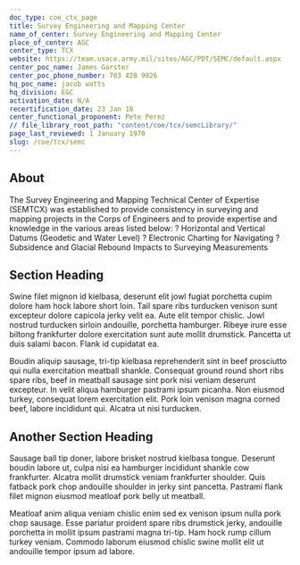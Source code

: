 ```yaml
---
doc_type: coe_ctx_page 
title: Survey Engineering and Mapping Center 
name_of_center: Survey Engineering and Mapping Center 
place_of_center: AGC
center_type: TCX
website: https://team.usace.army.mil/sites/AGC/PDT/SEMC/default.aspx
center_poc_name: James Garster
center_poc_phone_number: 703 428 9026
hq_poc_name: jacob watts
hq_division: E&C
activation_date: N/A
recertification_date: 23 Jan 18
center_functional_proponent: Pete Perez
// file_library_root_path: "content/coe/tcx/semcLibrary/" 
page_last_reviewed: 1 January 1970 
slug: /coe/tcx/semc
---
```


## About 

The Survey Engineering and Mapping Technical Center of Expertise (SEMTCX) was established to provide consistency in surveying and mapping projects in the Corps of Engineers and to provide expertise and knowledge in the various areas listed below:
?	Horizontal and Vertical Datums (Geodetic and Water Level)
?	Electronic Charting for Navigating 
?	Subsidence and Glacial Rebound Impacts to Surveying Measurements 

 ## Section Heading 

 Swine filet mignon id kielbasa, deserunt elit jowl fugiat porchetta cupim dolore ham hock labore short loin. Tail spare ribs turducken venison sunt excepteur dolore capicola jerky velit ea. Aute elit tempor chislic. Jowl nostrud turducken sirloin andouille, porchetta hamburger. Ribeye irure esse biltong frankfurter dolore exercitation sunt aute mollit drumstick. Pancetta ut duis salami bacon. Flank id cupidatat ea. 

 Boudin aliquip sausage, tri-tip kielbasa reprehenderit sint in beef prosciutto qui nulla exercitation meatball shankle. Consequat ground round short ribs spare ribs, beef in meatball sausage sint pork nisi veniam deserunt excepteur. In velit aliqua hamburger pastrami ipsum picanha. Non eiusmod turkey, consequat lorem exercitation elit. Pork loin venison magna corned beef, labore incididunt qui. Alcatra ut nisi turducken. 

 ## Another Section Heading 

 Sausage ball tip doner, labore brisket nostrud kielbasa tongue. Deserunt boudin labore ut, culpa nisi ea hamburger incididunt shankle cow frankfurter. Alcatra mollit drumstick veniam frankfurter shoulder. Quis fatback pork chop andouille shoulder in jerky sint pancetta. Pastrami flank filet mignon eiusmod meatloaf pork belly ut meatball. 

 Meatloaf anim aliqua veniam chislic enim sed ex venison ipsum nulla pork chop sausage. Esse pariatur proident spare ribs drumstick jerky, andouille porchetta in mollit ipsum pastrami magna tri-tip. Ham hock rump cillum turkey veniam. Commodo laborum eiusmod chislic swine mollit elit ut andouille tempor ipsum ad labore. 

